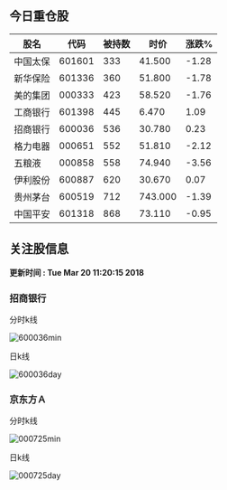 
## 今日重仓股 

|股名|代码|被持数|时价|涨跌%|
|---|---|---|---|---|
|中国太保|601601|333|41.500|-1.28|
|新华保险|601336|360|51.800|-1.78|
|美的集团|000333|423|58.520|-1.76|
|工商银行|601398|445|6.470|1.09|
|招商银行|600036|536|30.780|0.23|
|格力电器|000651|552|51.810|-2.12|
|五粮液|000858|558|74.940|-3.56|
|伊利股份|600887|620|30.670|0.07|
|贵州茅台|600519|712|743.000|-1.39|
|中国平安|601318|868|73.110|-0.95|

## 关注股信息
**更新时间 : Tue Mar 20 11:20:15 2018**
### 招商银行 
分时k线

![600036min](http://image.sinajs.cn/newchart/min/n/sh600036.gif)

日k线

![600036day](http://image.sinajs.cn/newchart/daily/n/sh600036.gif)

### 京东方Ａ 
分时k线

![000725min](http://image.sinajs.cn/newchart/min/n/sz000725.gif)

日k线

![000725day](http://image.sinajs.cn/newchart/daily/n/sz000725.gif)
